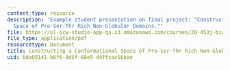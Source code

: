 ```yaml
---
content_type: resource
description: 'Example student presentation on final project: "Constructing a Conformational
  Space of Pro-Ser-Thr Rich Non-Globular Domains."'
file: https://ol-ocw-studio-app-qa.s3.amazonaws.com/courses/20-453j-biomedical-information-technology-fall-2008/6da09141b6f68d5f68e9d4ffcac56bae_lc_project.pdf
file_type: application/pdf
resourcetype: Document
title: Constructing a Conformational Space of Pro-Ser-Thr Rich Non-Globular Domains
uid: 6da09141-b6f6-8d5f-68e9-d4ffcac56bae
---
```

